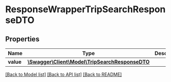 # ResponseWrapperTripSearchResponseDTO

## Properties
Name | Type | Description | Notes
------------ | ------------- | ------------- | -------------
**value** | [**\Swagger\Client\Model\TripSearchResponseDTO**](TripSearchResponseDTO.md) |  | [optional] 

[[Back to Model list]](../README.md#documentation-for-models) [[Back to API list]](../README.md#documentation-for-api-endpoints) [[Back to README]](../README.md)


